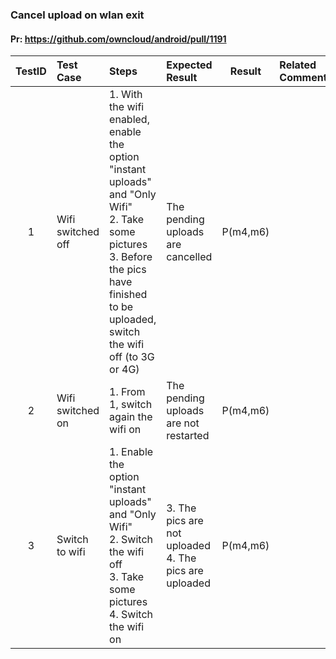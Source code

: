 ###  Cancel upload on wlan exit 

#### Pr: https://github.com/owncloud/android/pull/1191 


| TestID | Test Case | Steps | Expected Result | Result | Related Comment |
| :----: | :-------- | :---- | :-------------- | :----: | :-------------- |
| 1 | Wifi switched off|  1. With the wifi enabled, enable the option "instant uploads" and "Only Wifi"<br>2. Take some pictures<br>3. Before the pics have finished to be uploaded, switch the wifi off (to 3G or 4G) |  The pending uploads are cancelled  | P(m4,m6) |  |
| 2 | Wifi switched on|  1. From 1, switch again the wifi on<br> |  The pending uploads are not restarted  | P(m4,m6)  |  |
| 3 | Switch to wifi |  1. Enable the option "instant uploads" and "Only Wifi"<br>2. Switch the wifi off<br>3. Take some pictures<br>4. Switch the wifi on |  3. The pics are not uploaded<br>4. The pics are uploaded  | P(m4,m6) | |